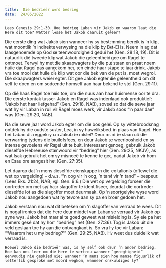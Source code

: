 ```yaml
---
title:  Die bedrieër word bedrieg
date:  24/05/2022
---
```


`Lees Genesis 29:1-30. Hoe bedrieg Laban vir Jakob en waarom laat die Here dit toe? Watter lesse het Jakob daaruit geleer?`

Die eerste ding wat Jakob sien wanneer hy sy bestemming bereik is ’n klip, wat moontlik ’n indirekte verwysing na die klip by Bet-El is. Neem in ag dat laasgenoemde op God se teenwoordigheid gedui het (Gen. 28:18, 19). Dit is natuurlik dié tweede klip wat Jakob die geleentheid gee om Ragel te ontmoet. Terwyl hy met die skaapwagters by die put staan en praat noem hulle dat Ragel pas aangekom het, ten einde haar skape te laat drink. Jakob vra toe mooi dat hulle die klip wat oor die bek van die put is, moet wegrol. Die skaapwagters weier egter. Dit gee Jakob egter die geleentheid om dit self te doen en om sodoende homself aan haar bekend te stel (Gen. 29:11).

Op dié haas Ragel toe huis toe, om die nuus aan haar huismense oor te dra. Die eerste kontak tussen Jakob en Ragel was inderdaad ook produktief: “Jakob het haar liefgehad” (Gen. 29:18, NAB), soveel so dat die sewe jaar wat hy vir Laban in ruil vir Ragel moes werk, vir Jakob soos “’n paar dae” was (Gen. 29:20, NAB).

Na die sewe jaar word Jakob egter om die bos gelei. Op sy wittebroodsnag ontdek hy die oudste suster, Lea, in sy huweliksbed, in plaas van Ragel. Hoe het Laban dit reggekry om Jakob te mislei? Deur munt te slaan uit die verwarring tydens die bruilofsfees, en deur Jakob se weerloosheid en sy intense gevoelens vir Ragel uit te buit. Interessant genoeg, gebruik Jakob dieselfde Hebreeuse stamwoord vir “bedrieg” hier (Gen. 29:25, NKJV), as wat Isak gebruik het om sy misnoeë te kenne te gee, nadat Jakob vir hom en Esau ore aangesit het (Gen. 27:35).

Let daarop dat ’n mens dieselfde eienskappe in die lex talionis (oftewel die wet op vergelding) – d.w.s. “’n oog vir ’n oog, ’n tand vir ’n tand” – bespeur. (Lees Eks. 21:24, NAB; vgl. Gen. 9:6.) Die wet op vergelding forseer die oortreder om met sy/ haar slagoffer te identifiseer, deurdat die oortreder dieselfde lot as die slagoffer moet deurmaak. Op ’n soortgelyke wyse word Jakob nou aangedoen wat hy tevore aan sy pa en broer gedoen het.

Jakob verstaan nou wat dit beteken om ’n slagoffer van verraad te wees. Dit is nogal ironies dat die Here deur middel van Laban se verraad vir Jakob op syne wys. Jakob het maar al te goed geweet wat misleiding is. Sy eie pa het immers gesê dat hy hom “bedrieg” het (Gen. 27:36). Tog is Jakob uit die veld geslaan toe hy aan die ontvangkant is. So vra hy toe vir Laban: “‘Waarom het u my bedrieg?’” (Gen. 29:25, NAB). Hy weet dus duidelik wat verraad is.

`Hoewel Jakob die bedrieër was, is hy self ook deur ’n ander bedrieg. Hoe kan ons leer om die Here te vertrou wanneer “geregtigheid” eenvoudig nie geskied nie; wanneer ’n mens sien hoe mense figuurlik of letterlik gesproke met moord wegkom, wanneer onskuldiges ly?`
